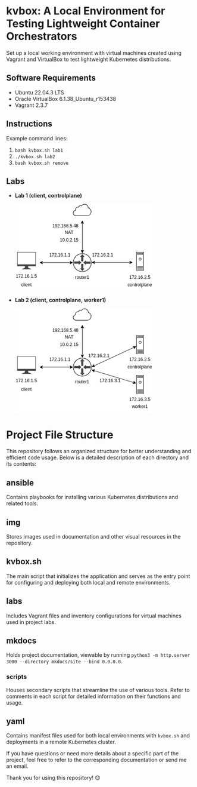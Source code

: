 # kvbox: A Local Environment for Testing Lightweight Container Orchestrators

Set up a local working environment with virtual machines created using Vagrant and VirtualBox to test lightweight Kubernetes distributions.

## Software Requirements

- Ubuntu 22.04.3 LTS
- Oracle VirtualBox 6.1.38_Ubuntu_r153438
- Vagrant 2.3.7

## Instructions

Example command lines:
1. `bash kvbox.sh lab1`
2. `./kvbox.sh lab2`
3. `bash kvbox.sh remove`

## Labs

- **Lab 1 (client, controlplane)**

  ![Lab 1](img/lab1.png)

- **Lab 2 (client, controlplane, worker1)**

  ![Lab 2](img/lab2.png)

# Project File Structure

This repository follows an organized structure for better understanding and efficient code usage. Below is a detailed description of each directory and its contents:

## ansible
Contains playbooks for installing various Kubernetes distributions and related tools.

## img
Stores images used in documentation and other visual resources in the repository.

## kvbox.sh
The main script that initializes the application and serves as the entry point for configuring and deploying both local and remote environments.

## labs
Includes Vagrant files and inventory configurations for virtual machines used in project labs.

## mkdocs
Holds project documentation, viewable by running `python3 -m http.server 3000 --directory mkdocs/site --bind 0.0.0.0`.

### scripts
Houses secondary scripts that streamline the use of various tools. Refer to comments in each script for detailed information on their functions and usage.

## yaml
Contains manifest files used for both local environments with `kvbox.sh` and deployments in a remote Kubernetes cluster.

If you have questions or need more details about a specific part of the project, feel free to refer to the corresponding documentation or send me an email.

Thank you for using this repository! 😊


